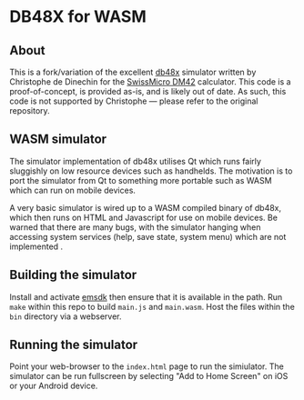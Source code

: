 # DB48X for WASM

## About
This is a fork/variation of the excellent [db48x](https://github.com/c3d/db48x) simulator written by 
Christophe de Dinechin for the [SwissMicro DM42](https://www.swissmicros.com/product/dm42) calculator.
This code is a proof-of-concept, is provided as-is, and is likely out of date. As such, this code is not 
supported by Christophe — please refer to the original repository.

## WASM simulator
The simulator implementation of db48x utilises Qt which runs fairly sluggishly on low resource devices 
such as handhelds. The motivation is to port the simulator from Qt to something more portable such as
WASM which can run on mobile devices. 

A very basic simulator is wired up to a WASM compiled binary of db48x, which then runs on HTML and 
Javascript for use on mobile devices. Be warned that there are many bugs, with the simulator hanging 
when accessing system services (help, save state, system menu) which are not implemented .

## Building the simulator
Install and activate [emsdk](https://github.com/emscripten-core/emsdk) then ensure that it is available 
in the path. Run `make` within this repo to build `main.js` and `main.wasm`. Host the files within the `bin` 
directory via a webserver.

## Running the simulator
Point your web-browser to the `index.html` page to run the simiulator. The simulator can be run fullscreen 
by selecting "Add to Home Screen" on iOS or your Android device.


